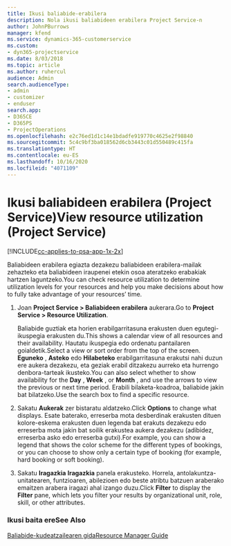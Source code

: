 ```yaml
---
title: Ikusi baliabide-erabilera
description: Nola ikusi baliabideen erabilera Project Service-n
author: JohnPBurrows
manager: kfend
ms.service: dynamics-365-customerservice
ms.custom:
- dyn365-projectservice
ms.date: 8/03/2018
ms.topic: article
ms.author: ruhercul
audience: Admin
search.audienceType:
- admin
- customizer
- enduser
search.app:
- D365CE
- D365PS
- ProjectOperations
ms.openlocfilehash: e2c76ed1d1c14e1bdadfe919770c4625e2f98840
ms.sourcegitcommit: 5c4c9bf3ba018562d6cb3443c01d550489c415fa
ms.translationtype: HT
ms.contentlocale: eu-ES
ms.lasthandoff: 10/16/2020
ms.locfileid: "4071109"
---
```

# <a name="view-resource-utilization-project-service"></a><span data-ttu-id="4c175-103">Ikusi baliabideen erabilera (Project Service)</span><span class="sxs-lookup"><span data-stu-id="4c175-103">View resource utilization (Project Service)</span></span>

[!INCLUDE[cc-applies-to-psa-app-1x-2x](../includes/cc-applies-to-psa-app-1x-2x.md)]

<span data-ttu-id="4c175-104">Baliabideen erabilera egiazta dezakezu baliabideen erabilera-mailak zehazteko eta baliabideen iraupenei etekin osoa ateratzeko erabakiak hartzen laguntzeko.</span><span class="sxs-lookup"><span data-stu-id="4c175-104">You can check resource utilization to determine utilization levels for your resources and help you make decisions about how to fully take advantage of your resources’ time.</span></span>  
  
1. <span data-ttu-id="4c175-105">Joan **Project Service > Baliabideen erabilera** aukerara.</span><span class="sxs-lookup"><span data-stu-id="4c175-105">Go to **Project Service > Resource Utilization**.</span></span> 

     <span data-ttu-id="4c175-106">Baliabide guztiak eta horien erabilgarritasuna erakusten duen egutegi-ikuspegia erakusten du.</span><span class="sxs-lookup"><span data-stu-id="4c175-106">This shows a calendar view of all resources and their availability.</span></span> <span data-ttu-id="4c175-107">Hautatu ikuspegia edo ordenatu pantailaren goialdetik.</span><span class="sxs-lookup"><span data-stu-id="4c175-107">Select a view or sort order from the top of the screen.</span></span> <span data-ttu-id="4c175-108">**Eguneko** , **Asteko** edo **Hilabeteko** erabilgarritasuna erakutsi nahi duzun ere aukera dezakezu, eta geziak erabil ditzakezu aurreko eta hurrengo denbora-tarteak ikusteko.</span><span class="sxs-lookup"><span data-stu-id="4c175-108">You can also select whether to show availability for the **Day** , **Week** , or **Month** , and use the arrows to view the previous or next time period.</span></span> <span data-ttu-id="4c175-109">Erabili bilaketa-koadroa, baliabide jakin bat bilatzeko.</span><span class="sxs-lookup"><span data-stu-id="4c175-109">Use the search box to find a specific resource.</span></span>      
  
2. <span data-ttu-id="4c175-110">Sakatu **Aukerak** zer bistaratu aldatzeko.</span><span class="sxs-lookup"><span data-stu-id="4c175-110">Click **Options** to change what displays.</span></span> <span data-ttu-id="4c175-111">Esate baterako, erreserba mota desberdinak erakusten dituen kolore-eskema erakusten duen legenda bat erakuts dezakezu edo erreserba mota jakin bat soilik erakustea aukera dezakezu (adibidez, erreserba asko edo erreserba gutxi).</span><span class="sxs-lookup"><span data-stu-id="4c175-111">For example, you can show a legend that shows the color scheme for the different types of bookings, or you can choose to show only a certain type of booking (for example, hard booking or soft booking).</span></span>  

3. <span data-ttu-id="4c175-112">Sakatu **Iragazkia** **Iragazkia** panela erakusteko. Horrela, antolakuntza-unitatearen, funtzioaren, abilezioen edo beste atribtu batzuen araberako emaitzen arabera iragazi ahal izango duzu.</span><span class="sxs-lookup"><span data-stu-id="4c175-112">Click **Filter** to display the **Filter** pane, which lets you filter your results by organizational unit, role, skill, or other attributes.</span></span>  
  
### <a name="see-also"></a><span data-ttu-id="4c175-113">Ikusi baita ere</span><span class="sxs-lookup"><span data-stu-id="4c175-113">See Also</span></span>  
 [<span data-ttu-id="4c175-114">Baliabide-kudeatzailearen gida</span><span class="sxs-lookup"><span data-stu-id="4c175-114">Resource Manager Guide</span></span>](../psa/resource-manager-guide.md)
